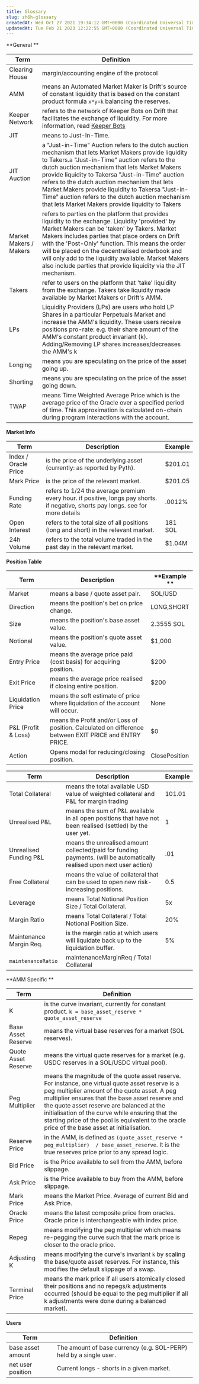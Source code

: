 ```yaml
---
title: Glossary
slug: zh6h-glossary
createdAt: Wed Oct 27 2021 19:34:12 GMT+0000 (Coordinated Universal Time)
updatedAt: Tue Feb 21 2023 12:22:55 GMT+0000 (Coordinated Universal Time)
---
```


**General **

| **Term**               | **Definition**                                                                                                                                                                                                                                                                                                                                                                                                                                                            |
| ---------------------- | ------------------------------------------------------------------------------------------------------------------------------------------------------------------------------------------------------------------------------------------------------------------------------------------------------------------------------------------------------------------------------------------------------------------------------------------------------------------------- |
| Clearing House         | margin/accounting engine of the protocol                                                                                                                                                                                                                                                                                                                                                                                                                                  |
| AMM                    | means an Automated Market Maker is Drift's source of constant liquidity that is based on the constant product formula `x*y=k` balancing the reserves.                                                                                                                                                                                                                                                                                                                     |
| Keeper Network         | refers to the network of Keeper Bots on Drift that facilitates the exchange of liquidity. For more information, read [Keeper Bots](<./0 About Drift v2/3 Keeper Bots>)                                                                                                                                                                                                                                                                                                            |
| JIT&#x20;              | means to Just-In-Time.&#x20;                                                                                                                                                                                                                                                                                                                                                                                                                                              |
| JIT Auction&#x20;      | a "Just-in-Time" Auction refers to the dutch auction mechanism that lets Market Makers provide liquidity to Takers.a "Just-in-Time" auction refers to the dutch auction mechanism that lets Market Makers provide liquidity to Takersa "Just-in-Time" auction refers to the dutch auction mechanism that lets Market Makers provide liquidity to Takersa "Just-in-Time" auction refers to the dutch auction mechanism that lets Market Makers provide liquidity to Takers |
| Market Makers / Makers | refers to parties on the platform that provides liquidity to the exchange. Liquidity 'provided' by Market Makers can be 'taken' by Takers. &#xA;&#xA;Market Makers includes parties that place orders on Drift with the 'Post-Only' function. This means the order will be placed on the decentralised orderbook and will only add to the liquidity available. &#xA;&#xA;Market Makers also include parties that provide liquidity via the JIT mechanism.&#x20;           |
| Takers                 | refer to users on the platform that 'take' liquidity from the exchange. Takers take liquidity made available by Market Makers or Drift's AMM.&#x20;                                                                                                                                                                                                                                                                                                                       |
| LPs                    | Liquidity Providers (LPs) are users who hold LP Shares in a particular Perpetuals Market and increase the AMM's liquidity. &#xA;&#xA;These users receive positions pro-rate:&#xA;e.g. their share amount of the AMM's constant product invariant (k). Adding/Removing LP shares increases/decreases the AMM's k&#x20;                                                                                                                                                     |
| Longing                | means you are speculating on the price of the asset going up.&#x20;                                                                                                                                                                                                                                                                                                                                                                                                       |
| Shorting               | means you are speculating on the price of the asset going down.&#x20;                                                                                                                                                                                                                                                                                                                                                                                                     |
| TWAP                   | means Time Weighted Average Price which is the average price of the Oracle over a specified period of time. This approximation is calculated on-chain during program interactions with the account.                                                                                                                                                                                                                                                                       |

**Market Info**

| **Term**             | **Description**                                                                                                                           | **Example** |
| -------------------- | ----------------------------------------------------------------------------------------------------------------------------------------- | ----------- |
| Index / Oracle Price | is the price of the underlying asset (currently: as reported by Pyth).                                                                    | $201.01     |
| Mark Price           | is the price of the relevant market.                                                                                                      | $201.05     |
| Funding Rate         | refers to 1/24 the average premium every hour.&#xA;if positive, longs pay shorts. if negative, shorts pay longs.&#xA;see for more details | .0012%      |
| Open Interest&#x20;  | refers to the total size of all positions (long and short) in the relevant market.                                                        | 181 SOL     |
| 24h Volume           | refers to the total volume traded in the past day in the relevant market.                                                                 | $1.04M      |

**Position Table**

| **Term**             | **Description**                                                                                            | **Example **  |
| -------------------- | ---------------------------------------------------------------------------------------------------------- | ------------- |
| Market               | means a base / quote asset pair.                                                                           | SOL/USD       |
| Direction            | means the position's bet on price change.                                                                  | LONG,SHORT    |
| Size                 | means the position's base asset value.                                                                     | 2.3555 SOL    |
| Notional             | means the position's quote asset value.                                                                    | $1,000        |
| Entry Price          | means the average price paid (cost basis) for acquiring position.                                          | $200          |
| Exit Price           | means the average price realised if closing entire position.                                               | $200          |
| Liquidation Price    | means the soft estimate of price where liquidation of the account will occur.                              | None          |
| P\&L (Profit & Loss) | means the Profit and/or Loss of position.&#xA;Calculated on difference between EXIT PRICE and ENTRY PRICE. | $0            |
| Action               | Opens modal for reducing/closing position.                                                                 | ClosePosition |

| **Term**                | **Description**                                                                                                         | **Example** |
| ----------------------- | ----------------------------------------------------------------------------------------------------------------------- | ----------- |
| Total Collateral        | means the total available USD value of weighted collateral and P\&L for margin trading                                  | 101.01      |
| Unrealised P\&L         | means the sum of P\&L available in all open positions that have not been realised (settled) by the user yet.&#x20;      | 1           |
| Unrealised Funding P\&L | means the unrealised amount collected/paid for funding payments. (will be automatically realised upon next user action) | .01         |
| Free Collateral         | means the value of collateral that can be used to open new risk-increasing positions.                                   | 0.5         |
| Leverage                | means Total Notional Position Size / Total Collateral.                                                                  | 5x          |
| Margin Ratio            | means Total Collateral / Total Notional Position Size.                                                                  | 20%         |
| Maintenance Margin Req. | is the margin ratio at which users will liquidate back up to the liquidation buffer.                                    | 5%          |
| `maintenanceRatio`      | maintenanceMarginReq / Total Collateral                                                                                 |             |

**AMM Specific **

| **Term**             | **Definition**                                                                                                                                                                                                                                                                                                                                                                                                    |
| -------------------- | ----------------------------------------------------------------------------------------------------------------------------------------------------------------------------------------------------------------------------------------------------------------------------------------------------------------------------------------------------------------------------------------------------------------- |
| K                    | is the curve invariant, currently for constant product.&#xA;`k = base_asset_reserve * quote_asset_reserve`                                                                                                                                                                                                                                                                                                        |
| Base Asset Reserve   | means the virtual base reserves for a market (SOL reserves).                                                                                                                                                                                                                                                                                                                                                      |
| Quote Asset Reserve  | means the virtual quote reserves for a market (e.g. USDC reserves in a SOL/USDC virtual pool).&#x20;                                                                                                                                                                                                                                                                                                              |
| Peg Multiplier       | means the magnitude of the quote asset reserve. For instance, one virtual quote asset reserve is a peg multiplier amount of the quote asset. &#xA;&#xA;A peg multiplier ensures that the base asset reserve and the quote asset reserve are balanced at the initialisation of the curve while ensuring that the starting price of the pool is equivalent to the oracle price of the base asset at initialisation. |
| Reserve Price        | in the AMM, is defined as `(quote_asset_reserve * peg_multiplier)  / base_asset_reserve`. It is the true reserves price prior to any spread logic.                                                                                                                                                                                                                                                                |
| Bid Price            | is the Price available to sell from the AMM, before slippage.                                                                                                                                                                                                                                                                                                                                                     |
| Ask Price            | is the Price available to buy from the AMM, before slippage.                                                                                                                                                                                                                                                                                                                                                      |
| Mark Price           | means the Market Price. Average of current Bid and Ask Price.                                                                                                                                                                                                                                                                                                                                                     |
| Oracle Price         | means the latest composite price from oracles. Oracle price is interchangeable with index price.&#x20;                                                                                                                                                                                                                                                                                                            |
| Repeg                | means modifying the peg multiplier which means re-pegging the curve such that the mark price is closer to the oracle price.                                                                                                                                                                                                                                                                                       |
| Adjusting K          | means modifying the curve's invariant `k` by scaling the base/quote asset reserves. For instance, this modifies the default slippage of a swap.&#x20;                                                                                                                                                                                                                                                             |
| Terminal Price&#x20; | means the mark price if all users atomically closed their positions and no repegs/k adjustments occurred (should be equal to the peg multiplier if all k adjustments were done during a balanced market).                                                                                                                                                                                                         |

**Users**

| **Term**          | **Definition**                                                     |
| ----------------- | ------------------------------------------------------------------ |
| base asset amount | The amount of base currency (e.g. SOL-PERP) held by a single user. |
| net user position | Current longs - shorts in a given market.                          |
